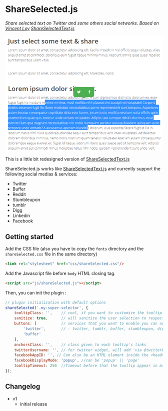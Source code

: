 # ShareSelected.js
*Share selected text on Twitter and some others social networks. Based on [Vincent Loy](http://vincent-loy.fr) [ShareSelectedText.js](https://github.com/VincentLoy/share-selected-text)*

![share selected - ShareSelected.js](example.png)

This is a little bit redesigned version of [ShareSelectedText.js](https://github.com/VincentLoy/share-selected-text)


ShareSelected.js works like [ShareSelectedText.js](https://github.com/VincentLoy/share-selected-text) and currently support the following social medias & services:
- Twitter
- Buffer
- Reddit
- Stumbleupon
- tumblr
- Digg
- Linkedin
- Facebook

## Getting started

Add the CSS file (also you have to copy the `fonts` directory and the `shareSelected.css` file in the same directory)
```html
<link rel="stylesheet" href="css/shareSelected.css"/>
```

Add the Javascript file before `body` HTML closing tag.
```html
<script src="js/shareSelected.js"></script>
```

Then, you can init the plugin :
```javascript
// plugin initialization with default options
shareSelected('.my-super-selector', {
    tooltipClass: '',    // cool, if you want to customize the tooltip
    sanitize: true,      // will sanitize the user selection to respect the Twitter Max length (recommended) 
    buttons: [           // services that you want to enable you can add : 
        'twitter',       // - twitter, tumblr, buffer, stumbleupon, digg, reddit, linkedin, facebook
        'buffer'
    ],
    anchorsClass: '',    // class given to each tooltip's links
    twitterUsername: '', // for twitter widget, will add 'via @twitterUsername' at the end of the tweet.
    facebookAppID: '', // Can also be an HTML element inside the <head> tag of your page : <meta property="fb:APP_ID" content="YOUR_APP_ID"/>
    facebookDisplayMode: 'popup', //can be 'popup' || 'page'
    tooltipTimeout: 250  //Timeout before that the tooltip appear in ms
});
```

## Changelog
- v1
    - initial release
